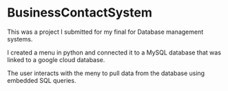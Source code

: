 # BusinessContactSystem

This was a project I submitted for my final for Database management systems.

I created a menu in python and connected it to a MySQL database that was linked to a google cloud database.

The user interacts with the meny to pull data from the database using embedded SQL queries.
